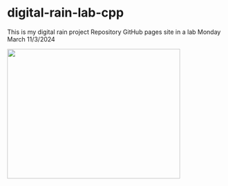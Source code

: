 # digital-rain-lab-cpp
This is my digital rain project Repository GitHub pages site in a lab Monday March 11/3/2024

<img src="https://raw.githubusercontent.com/StephenHarney/main/readme/docs/assets/MatrixCode.png" width="400" height="300">
